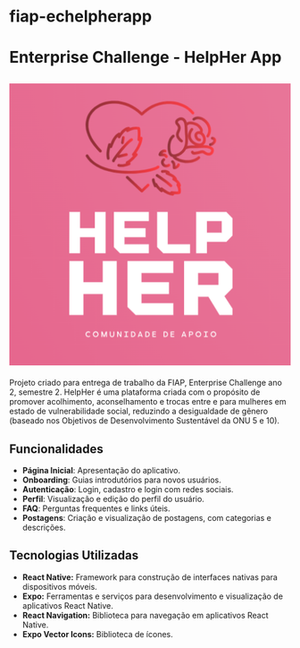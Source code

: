 # fiap-echelpherapp

# Enterprise Challenge - HelpHer App

## ![Logo](./assets/logo1.png)

Projeto criado para entrega de trabalho da FIAP, Enterprise Challenge ano 2, semestre 2. HelpHer é uma plataforma criada com o propósito de promover acolhimento, aconselhamento e trocas entre e para mulheres em estado de vulnerabilidade social, reduzindo a desigualdade de gênero (baseado nos Objetivos de Desenvolvimento Sustentável da ONU 5 e 10).

## Funcionalidades

- **Página Inicial**: Apresentação do aplicativo.
- **Onboarding**: Guias introdutórios para novos usuários.
- **Autenticação**: Login, cadastro e login com redes sociais.
- **Perfil**: Visualização e edição do perfil do usuário.
- **FAQ**: Perguntas frequentes e links úteis.
- **Postagens**: Criação e visualização de postagens, com categorias e descrições.

## Tecnologias Utilizadas

- **React Native:** Framework para construção de interfaces nativas para dispositivos móveis.
- **Expo:** Ferramentas e serviços para desenvolvimento e visualização de aplicativos React Native.
- **React Navigation:** Biblioteca para navegação em aplicativos React Native.
- **Expo Vector Icons:** Biblioteca de ícones.
